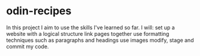 # odin-recipes

In this project I aim to use the skills I've learned so far. I will:
set up a website with a logical structure
link pages together
use formatting techniques such as paragraphs and headings
use images
modify, stage and commit my code. 